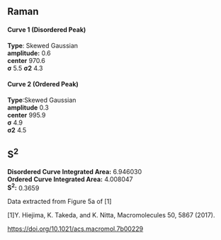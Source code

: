 ## Raman

#### Curve 1 (Disordered Peak)
**Type**: Skewed Gaussian\
**amplitude:** 0.6\
**center** 970.6\
**σ** 5.5
**σ2** 4.3


#### Curve 2 (Ordered Peak)
**Type**:Skewed Gaussian\
**amplitude** 0.3\
**center** 995.9\
**σ** 4.9\
**σ2** 4.5


## S<sup>2</sup>
**Disordered Curve Integrated Area:** 6.946030\
**Ordered Curve Integrated Area:** 4.008047\
**S<sup>2</sup>:** 0.3659






Data extracted from Figure 5a of [1]


[1]Y. Hiejima, K. Takeda, and K. Nitta, Macromolecules 50, 5867 (2017).



https://doi.org/10.1021/acs.macromol.7b00229
